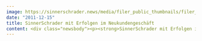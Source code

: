 ```yaml
---
image: https://sinnerschrader.news/media/filer_public_thumbnails/filer_public/f4/d8/f4d879a3-99f9-4d4b-98e1-abdd7c524bf8/varfoldersdjk8pxf42x64d8fxslz8jcc8fc0000gnttmpulvwns__480x288_q85_crop_subsampling-2_upscale.png
date: "2011-12-15"
title: SinnerSchrader mit Erfolgen im Neukundengeschäft
content: <div class="newsbody"><p><strong>SinnerSchrader mit Erfolgen im Neukundengeschäft / Erstes Quartal positiv abgeschlossen / Hauptversammlung stimmt über Dividendenerhöhung von 25 Prozent ab</strong></p><p>SinnerSchrader ist mit Rückenwind in das Geschäftsjahr 2011/2012 gestartet. Auf der heute in Hamburg stattfindenden ordentlichen Hauptversammlung der SinnerSchrader AG kann der Vorstand über eine anhaltend dynamische Geschäftsentwicklung berichten. Auf Basis vorläufiger Zahlen für das erste Quartal 2011/2012 (September bis November 2011) wird im Vergleich zum Vorjahresquartal mit einem Umsatzzuwachs um 19 Prozent auf über 9 Mio. Euro gerechnet. Darüber hinaus konnten zum Ende des Quartals mehrere signifikante Neukunden aus den Branchen Fashion, Retail und Entertainment gewonnen werden, die das Geschäft in den kommenden Monaten treiben werden.</p><p>„Die Erfolge im Neugeschäft bestärken die Wachstumsziele, die wir uns bei SinnerSchrader für 2011/2012 gesetzt haben“, so der Vorstandsvorsitzende Matthias Schrader. „Unsere Digitalagentur-Gruppe will ihren Nettoumsatz im Geschäftsjahr 2011/2012 daher um 15 Prozent auf etwa 35,5 Mio. Euro steigern.“</p><p>Das EBITA des ersten Quartals wird voraussichtlich zwischen 0,6 und 0,7 Mio. Euro liegen. Damit wird das Vorjahresergebnis zwar deutlich unterschritten, die interne Planung aber dennoch gut erreicht, sodass der Quartalsverlauf auch die ambitionierten Ergebnisprognosen für das gesamte Geschäftsjahr von 3,25 Mio. Euro EBITA (+ 25 Prozent gegenüber dem Vorjahr) und 1,7 Mio. Euro (+ 33 Prozent gegenüber dem Vorjahr) unterstreicht.</p><p>Finanzvorstand Thomas Dyckhoff&#58; „Wir profitieren überdurchschnittlich von der allgemeinen Entwicklung hin zu digitalen Geschäftsmodellen und verspüren eine hohe Nachfrage nach unseren Dienstleistungen.“ Dieser Trend hat bereits das letzte Geschäftsjahr erheblich beflügelt. 2010/2011 erwirtschaftete SinnerSchrader einen Nettoumsatz von 30,9 Mio. Euro und ein operatives Ergebnis (EBITA) von 2,6 Mio. Euro. Dies entspricht einem Umsatzplus von 7 Mio. Euro (+ 29,1 Prozent) und einer EBITA-Steigerung um 19,5 Prozent.</p><p>SinnerSchrader hat die gesteckten Wachstumsziele mit diesen Steigerungsraten deutlich übertroffen. Auf dieser Grundlage und vor dem Hintergrund des positiven Ausblicks auf 2011/2012 haben Vorstand und Aufsichtsrat der heutigen Hauptversammlung daher vorgeschlagen, die Dividende gegenüber dem Vorjahr um 25 Prozent auf 10 Cent je Aktie zu erhöhen. Die Dividende wird wieder aus dem steuerlichen Einlagenkonto bedient und ist damit für nicht wesentlich beteiligte Privatpersonen steuerfrei.</p><p><strong>Über SinnerSchrader</strong><br/>SinnerSchrader gehört zu den führenden Digitalagenturen in Europa. SinnerSchrader entwickelt interaktive Strategien, Plattformen und Applikationen, die radikale Beziehungen zwischen Konsumenten und Marken schaffen. In der SinnerSchrader-Gruppe arbeiten rund 400 Mitarbeiter an den Standorten Hamburg, Frankfurt am Main, Berlin und Hannover für Kunden wie Allianz, TUI, Tchibo, simyo, REWE, comdirect bank, PPR Group, OTTO und Steigenberger. SinnerSchrader wurde 1996 gegründet und ist seit 1999 börsennotiert.</p></div>
---
```

